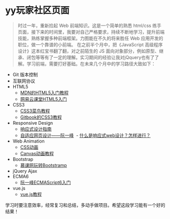 # yy玩家社区页面

> 时过一年，重新捡起 Web 前端知识。这是一个简单的熟悉 html/css 练手页面，接下来的时间里，我要对自己严格要求，持续不断地学习，提升前端技能，熟练掌握多种前端框架。力图能在不久的将来胜任 Web 应用开发的职位，做一个靠谱的小前端。
在之前半个月中，把《JavaScript 高级程序设计》这本红宝书翻了翻，对之前陌生的 JS 面向对象部分，例如原型、继承、闭包等等有了一定的理解。实习期间的经验让我对jQquery也有了了解。学习前端，需要打好基础。在未来几个月中的学习路径大致如下：
- Git 版本控制
- 互联网协议
- HTML5
  - [MDN的HTML5入门教程](https://developer.mozilla.org/zh-CN/docs/Web/Guide/HTML/HTML5/Introduction_to_HTML5)
  - [网易云课堂HTML5入门](http://study.163.com/course/introduction/171001.htm#/courseDetail)
- CSS3
  - [CSS3菜鸟教程](http://www.runoob.com/css3/css3-tutorial.html)
  - [Gitbook的CSS3教程](https://www.gitbook.com/book/waylau/css3-tutorial/details)
- Responsive Design
  - [响应式设计指南](http://geekplux.com/grid/)
  - [自适应网页设计——阮一峰](http://www.ruanyifeng.com/blog/2012/05/responsive_web_design.html)
  - [什么是响应式web设计？怎样进行？](http://beforweb.com/node/6)
- Web Animation
  - [CSS动画](http://www.ruanyifeng.com/blog/2014/02/css_transition_and_animation.html)
  - [Canvas动画教程](http://link.zhihu.com/?target=https%3A//developer.mozilla.org/zh-CN/docs/Web/API/Canvas_API/Tutorial)
- Bootstrap
  - [慕课网玩转Bootstramp](http://www.imooc.com/learn/141)
- jQuery Ajax
- ECMA6
  - [阮一峰ECMAScript6入门](http://es6.ruanyifeng.com/)
- vue.js
  - [vue.js教程](http://wiki.jikexueyuan.com/project/vue-js/)
  
学习时要注意效率，经常复习和总结，多动手做项目。希望这段学习能有一个好的结果！
